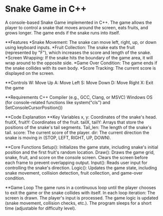 # Snake Game in C++
A console-based Snake Game implemented in C++. The game allows the player to control a snake that moves around the screen, eats fruits, and grows longer. The game ends if the snake runs into itself.

**Features
*Snake Movement: The snake can move left, right, up, or down using keyboard inputs.
*Fruit Collection: The snake eats the fruit (represented by "F"), which increases the score and length of the snake.
*Screen Wrapping: If the snake hits the boundary of the game area, it will wrap around to the opposite side.
*Game Over Condition: The game ends if the snake collides with its own body.
*Score Tracking: The current score is displayed on the screen.

**Controls
W: Move Up
A: Move Left
S: Move Down
D: Move Right
X: Exit the game

**Requirements
C++ Compiler (e.g., GCC, Clang, or MSVC)
Windows OS (for console-related functions like system("cls") and SetConsoleCursorPosition())

**Code Explanation
**Key Variables
x, y: Coordinates of the snake's head.
fruitX, fruitY: Coordinates of the fruit.
tailX, tailY: Arrays that store the positions of the snake's tail segments.
Tail_len: The length of the snake's tail.
score: The current score of the player.
dir: The current direction the snake is moving in (STOP, LEFT, RIGHT, UP, DOWN).

**Core Functions
Setup(): Initializes the game state, including snake's initial position and the first fruit's random location.
Draw(): Draws the game grid, snake, fruit, and score on the console screen. Clears the screen before each frame to prevent overlapping output.
Input(): Reads user input for controlling the snake's direction.
Logic(): Updates the game state, including snake movement, collision detection, fruit collection, and game-over condition.

**Game Loop
The game runs in a continuous loop until the player chooses to exit the game or the snake collides with itself. 
In each loop iteration:
The screen is drawn.
The player's input is processed.
The game logic is updated (snake movement, collision checks, etc.).
The program sleeps for a short time (adjustable for difficulty level).